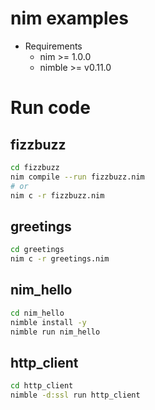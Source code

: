 # nim examples

* Requirements
  * nim >= 1.0.0
  * nimble >= v0.11.0

# Run code

## fizzbuzz

```bash
cd fizzbuzz
nim compile --run fizzbuzz.nim
# or
nim c -r fizzbuzz.nim
```

## greetings

```bash
cd greetings
nim c -r greetings.nim
```

## nim_hello

```bash
cd nim_hello
nimble install -y
nimble run nim_hello
```

## http_client

```bash
cd http_client
nimble -d:ssl run http_client
```


